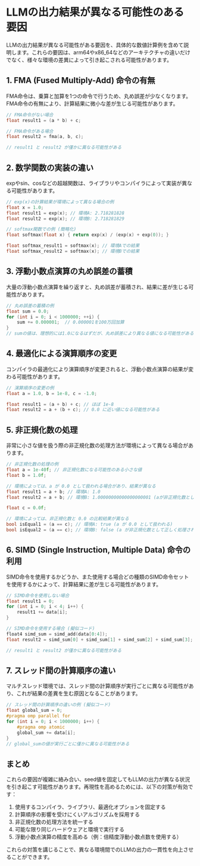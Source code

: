 # LLMの出力結果が異なる可能性のある要因

LLMの出力結果が異なる可能性がある要因を、具体的な数値計算例を含めて説明します。これらの要因は、arm64やx86_64などのアーキテクチャの違いだけでなく、様々な環境の差異によって引き起こされる可能性があります。

## 1. FMA (Fused Multiply-Add) 命令の有無

FMA命令は、乗算と加算を1つの命令で行うため、丸め誤差が少なくなります。FMA命令の有無により、計算結果に微小な差が生じる可能性があります。

```c
// FMA命令がない場合
float result1 = (a * b) + c;

// FMA命令がある場合
float result2 = fma(a, b, c);

// result1 と result2 が僅かに異なる可能性がある
```

## 2. 数学関数の実装の違い

expやsin、cosなどの超越関数は、ライブラリやコンパイラによって実装が異なる可能性があります。

```c
// exp(x)の計算結果が環境によって異なる場合の例
float x = 1.0;
float result1 = exp(x); // 環境A: 2.718281828
float result2 = exp(x); // 環境B: 2.718281829

// softmax関数での例 (簡略化)
float softmax(float x) { return exp(x) / (exp(x) + exp(0)); }

float softmax_result1 = softmax(x); // 環境Aでの結果
float softmax_result2 = softmax(x); // 環境Bでの結果
```

## 3. 浮動小数点演算の丸め誤差の蓄積

大量の浮動小数点演算を繰り返すと、丸め誤差が蓄積され、結果に差が生じる可能性があります。

```c
// 丸め誤差の蓄積の例
float sum = 0.0;
for (int i = 0; i < 1000000; ++i) {
    sum += 0.000001;  // 0.000001を100万回加算
}
// sumの値は、理想的には1.0になるはずだが、丸め誤差により異なる値になる可能性がある
```

## 4. 最適化による演算順序の変更

コンパイラの最適化により演算順序が変更されると、浮動小数点演算の結果が変わる可能性があります。

```c
// 演算順序の変更の例
float a = 1.0, b = 1e-8, c = -1.0;

float result1 = (a + b) + c; // ほぼ 1e-8
float result2 = a + (b + c); // 0.0 に近い値になる可能性がある
```

## 5. 非正規化数の処理

非常に小さな値を扱う際の非正規化数の処理方法が環境によって異なる場合があります。

```c
// 非正規化数の処理の例
float a = 1e-40f; // 非正規化数になる可能性のある小さな値
float b = 1.0f;

// 環境によっては、a が 0.0 として扱われる場合があり、結果が異なる
float result1 = a + b; // 環境A: 1.0
float result2 = a + b; // 環境B: 1.00000000000000000001 (aが非正規化数として正しく処理された場合)

float c = 0.0f;

// 環境によっては、非正規化数と 0.0 の比較結果が異なる
bool isEqual1 = (a == c); // 環境A: true (a が 0.0 として扱われる)
bool isEqual2 = (a == c); // 環境B: false (a が非正規化数として正しく処理された場合)
```

## 6. SIMD (Single Instruction, Multiple Data) 命令の利用

SIMD命令を使用するかどうか、また使用する場合どの種類のSIMD命令セットを使用するかによって、計算結果に差が生じる可能性があります。

```c
// SIMD命令を使用しない場合
float result1 = 0;
for (int i = 0; i < 4; i++) {
    result1 += data[i];
}

// SIMD命令を使用する場合 (擬似コード)
float4 simd_sum = simd_add(data[0:4]);
float result2 = simd_sum[0] + simd_sum[1] + simd_sum[2] + simd_sum[3];

// result1 と result2 が僅かに異なる可能性がある
```

## 7. スレッド間の計算順序の違い

マルチスレッド環境では、スレッド間の計算順序が実行ごとに異なる可能性があり、これが結果の差異を生む原因となることがあります。

```c
// スレッド間の計算順序の違いの例 (擬似コード)
float global_sum = 0;
#pragma omp parallel for
for (int i = 0; i < 1000000; i++) {
    #pragma omp atomic
    global_sum += data[i];
}
// global_sumの値が実行ごとに僅かに異なる可能性がある
```

## まとめ

これらの要因が複雑に絡み合い、seed値を固定してもLLMの出力が異なる状況を引き起こす可能性があります。再現性を高めるためには、以下の対策が有効です：

1. 使用するコンパイラ、ライブラリ、最適化オプションを固定する
2. 計算順序の影響を受けにくいアルゴリズムを採用する
3. 非正規化数の処理方法を統一する
4. 可能な限り同じハードウェアと環境で実行する
5. 浮動小数点演算の精度を高める（例：倍精度浮動小数点数を使用する）

これらの対策を講じることで、異なる環境間でのLLMの出力の一貫性を向上させることができます。

